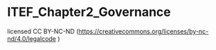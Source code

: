 # ITEF_Chapter2_Governance
licensed CC BY-NC-ND (https://creativecommons.org/licenses/by-nc-nd/4.0/legalcode )
